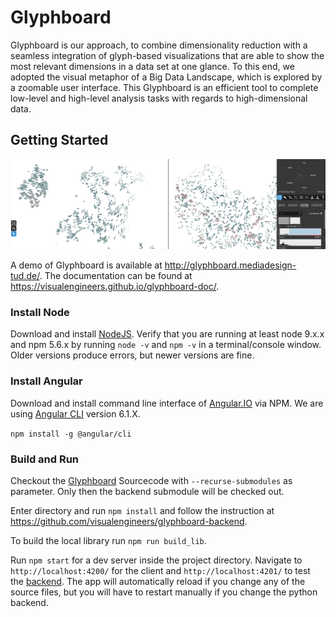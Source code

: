 # Glyphboard

Glyphboard is our approach, to combine dimensionality reduction with a seamless integration of glyph-based visualizations that are able to show the most relevant dimensions in a data set at one glance. To this end, we adopted the visual metaphor of a Big Data Landscape, which is explored by a zoomable user interface. This Glyphboard is an efficient tool to complete low-level and high-level analysis tasks with regards to high-dimensional data.

## Getting Started

![Alt text](glyphboard.png?raw=true "Glyphboard overview with activated split screen")

A demo of Glyphboard is available at  http://glyphboard.mediadesign-tud.de/. The documentation can be found at https://visualengineers.github.io/glyphboard-doc/.

### Install Node 

Download and install [NodeJS](https://nodejs.org/en/download/). Verify that you are running at least node 9.x.x and npm 5.6.x by running `node -v` and `npm -v` in a terminal/console window. Older versions produce errors, but newer versions are fine.

### Install Angular

Download and install command line interface of [Angular.IO](https://angular.io/) via NPM. We are using [Angular CLI](https://github.com/angular/angular-cli) version 6.1.X.

`npm install -g @angular/cli`

### Build and Run

Checkout the [Glyphboard](https://github.com/visualengineers/glyphboard.git) Sourcecode with `--recurse-submodules` as parameter. Only then the backend submodule will be checked out.

Enter directory and run `npm install` and follow the instruction at https://github.com/visualengineers/glyphboard-backend.

To build the local library run `npm run build_lib`. 

Run `npm start` for a dev server inside the project directory. Navigate to `http://localhost:4200/` for the client and `http://localhost:4201/` to test the [backend](https://github.com/visualengineers/glyphboard-backend). The app will automatically reload if you change any of the source files, but you will have to restart manually if you change the python backend.